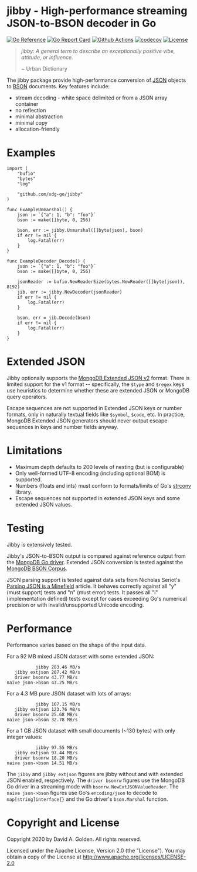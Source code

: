# jibby - High-performance streaming JSON-to-BSON decoder in Go

[![Go Reference](https://pkg.go.dev/badge/github.com/xdg-go/jibby.svg)](https://pkg.go.dev/github.com/xdg-go/jibby)
[![Go Report Card](https://goreportcard.com/badge/github.com/xdg-go/jibby)](https://goreportcard.com/report/github.com/xdg-go/jibby)
[![Github Actions](https://github.com/xdg-go/jibby/actions/workflows/test.yml/badge.svg)](https://github.com/xdg-go/jibby/actions/workflows/test.yml)
[![codecov](https://codecov.io/gh/xdg-go/jibby/branch/master/graph/badge.svg)](https://codecov.io/gh/xdg-go/jibby)
[![License](https://img.shields.io/badge/License-Apache%202.0-blue.svg)](https://opensource.org/licenses/Apache-2.0)

> _jibby: A general term to describe an exceptionally positive vibe, attitude,
> or influence._
>
> ~ Urban Dictionary

The jibby package provide high-performance conversion of
[JSON](https://www.json.org/) objects to [BSON](http://bsonspec.org/)
documents.  Key features include:

* stream decoding - white space delimited or from a JSON array container
* no reflection
* minimal abstraction
* minimal copy
* allocation-friendly

# Examples

```golang
import (
	"bufio"
	"bytes"
	"log"

	"github.com/xdg-go/jibby"
)

func ExampleUnmarshal() {
	json := `{"a": 1, "b": "foo"}`
	bson := make([]byte, 0, 256)

	bson, err := jibby.Unmarshal([]byte(json), bson)
	if err != nil {
		log.Fatal(err)
	}
}

func ExampleDecoder_Decode() {
	json := `{"a": 1, "b": "foo"}`
	bson := make([]byte, 0, 256)

	jsonReader := bufio.NewReaderSize(bytes.NewReader([]byte(json)), 8192)
	jib, err := jibby.NewDecoder(jsonReader)
	if err != nil {
		log.Fatal(err)
	}

	bson, err = jib.Decode(bson)
	if err != nil {
		log.Fatal(err)
	}
}
```

# Extended JSON

Jibby optionally supports the [MongoDB Extended JSON
v2](https://docs.mongodb.com/manual/reference/mongodb-extended-json/index.html)
format.  There is limited support for the v1 format -- specifically, the
`$type` and `$regex` keys use heuristics to determine whether these are
extended JSON or MongoDB query operators.

Escape sequences are not supported in Extended JSON keys or number formats,
only in naturally textual fields like `$symbol`, `$code`, etc.  In practice,
MongoDB Extended JSON generators should never output escape sequences in keys
and number fields anyway.

# Limitations

* Maximum depth defaults to 200 levels of nesting (but is configurable)
* Only well-formed UTF-8 encoding (including optional BOM) is supported.
* Numbers (floats and ints) must conform to formats/limits of Go's
  [strconv](https://golang.org/pkg/strconv/) library.
* Escape sequences not supported in extended JSON keys and some extended JSON
  values.

# Testing

Jibby is extensively tested.

Jibby's JSON-to-BSON output is compared against reference output from the
[MongoDB Go driver](https://pkg.go.dev/go.mongodb.org/mongo-driver).  Extended
JSON conversion is tested against the [MongoDB BSON
Corpus](https://github.com/mongodb/specifications/tree/master/source/bson-corpus).

JSON parsing support is tested against data sets from Nicholas Seriot's
[Parsing JSON is a Minefield](http://seriot.ch/parsing_json.php) article.  It
behaves correctly against all "y" (must support) tests and "n" (must error) tests.
It passes all "i" (implementation defined) tests except for cases exceeding
Go's numerical precision or with invalid/unsupported Unicode encoding.

# Performance

Performance varies based on the shape of the input data.

For a 92 MB mixed JSON dataset with some extended JSON:
```
           jibby 283.46 MB/s
   jibby extjson 207.42 MB/s
   driver bsonrw 43.77 MB/s
naive json->bson 43.25 MB/s
```

For a 4.3 MB pure JSON dataset with lots of arrays:
```
           jibby 107.15 MB/s
   jibby extjson 123.76 MB/s
   driver bsonrw 25.68 MB/s
naive json->bson 32.78 MB/s
```

For a 1 GB JSON dataset with small documents (~130 bytes) with only integer values:
```
           jibby 97.55 MB/s
   jibby extjson 97.44 MB/s
   driver bsonrw 18.20 MB/s
naive json->bson 14.51 MB/s
```

The `jibby` and `jibby extjson` figures are jibby without and with extended
JSON enabled, respectively.  The `driver bsonrw` figures use the MongoDB Go
driver in a streaming mode with `bsonrw.NewExtJSONValueReader`.  The `naive
json->bson` figures use Go's `encoding/json` to decode to
`map[string]interface{}` and the Go driver's `bson.Marshal` function.

# Copyright and License

Copyright 2020 by David A. Golden. All rights reserved.

Licensed under the Apache License, Version 2.0 (the "License").
You may obtain a copy of the License at http://www.apache.org/licenses/LICENSE-2.0
